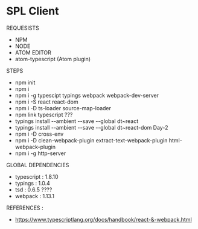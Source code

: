 # SPL Client
REQUESISTS
- NPM
- NODE
- ATOM EDITOR
- atom-typescript (Atom plugin)

STEPS
- npm init
- npm i
- npm i -g typescipt typings webpack webpack-dev-server
- npm i -S react react-dom
- npm i -D ts-loader source-map-loader
- npm link typescript ???
- typings install --ambient --save --global  dt~react
- typings install --ambient --save --global  dt~react-dom
Day-2
- npm i -D cross-env
- npm i -D clean-webpack-plugin extract-text-webpack-plugin html-webpack-plugin
- npm i -g http-server

GLOBAL DEPENDENCIES
- typescript : 1.8.10
- typings : 1.0.4
- tsd : 0.6.5   ????
- webpack : 1.13.1

REFERENCES :
- https://www.typescriptlang.org/docs/handbook/react-&-webpack.html

